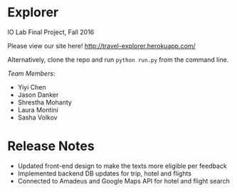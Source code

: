 # Explorer #
IO Lab Final Project, Fall 2016

Please view our site here!
http://travel-explorer.herokuapp.com/

Alternatively, clone the repo and run `python run.py` from the command line.

*Team Members*:   
* Yiyi Chen
* Jason Danker
* Shrestha Mohanty
* Laura Montini
* Sasha Volkov

# Release Notes #
* Updated front-end design to make the texts more eligible per feedback
* Implemented backend DB updates for trip, hotel and flights
* Connected to Amadeus and Google Maps API for hotel and flight search